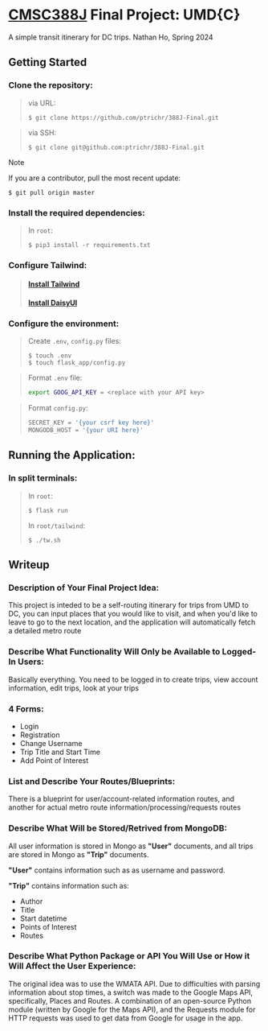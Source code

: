 # [CMSC388J](https://aspear.cs.umd.edu/388j) Final Project: UMD{C}

A simple transit itinerary for DC trips. Nathan Ho, Spring 2024

## Getting Started

### Clone the repository:

> via URL:
> ```console
> $ git clone https://github.com/ptrichr/388J-Final.git
> ```

> via SSH:
> ```console
> $ git clone git@github.com:ptrichr/388J-Final.git
> ```

> [!NOTE]
> If you are a contributor, pull the most recent update:
> ```console
> $ git pull origin master
> ```

### Install the required dependencies:

> In `root`:
> ```console
> $ pip3 install -r requirements.txt
> ```

### Configure Tailwind:

> #### [Install Tailwind](https://tailwindcss.com/docs/installation)
> #### [Install DaisyUI](https://daisyui.com/docs/install/)

### Configure the environment:

> Create `.env`, `config.py` files:
> ```console
> $ touch .env
> $ touch flask_app/config.py
> ```

> Format `.env` file:
> ```bash
> export GOOG_API_KEY = <replace with your API key>
> ```

> Format `config.py`:
> ```python
> SECRET_KEY = '{your csrf key here}'
> MONGODB_HOST = '{your URI here}'
> ```

## Running the Application:

### In split terminals:

> In `root`:
> ```console
> $ flask run
> ```
> In `root/tailwind`:
> ```console
> $ ./tw.sh
> ```

## Writeup

### Description of Your Final Project Idea:

This project is inteded to be a self-routing itinerary for trips from UMD to DC, you can input places that you would like to visit, and when you'd like to leave to go to the next location, and the application will automatically fetch a detailed metro route

### Describe What Functionality Will Only be Available to Logged-In Users:

Basically everything. You need to be logged in to create trips, view account information, edit trips, look at your trips

### 4 Forms:

- Login
- Registration
- Change Username
- Trip Title and Start Time
- Add Point of Interest

### List and Describe Your Routes/Blueprints:

There is a blueprint for user/account-related information routes, and another for actual metro route information/processing/requests routes

### Describe What Will be Stored/Retrived from MongoDB:

All user information is stored in Mongo as **"User"** documents, and all trips are stored in Mongo as **"Trip"** documents. 

**"User"** contains information such as as username and password.

**"Trip"** contains information such as:
- Author
- Title
- Start datetime
- Points of Interest
- Routes

### Describe What Python Package or API You Will Use or How it Will Affect the User Experience:

The original idea was to use the WMATA API. Due to difficulties with parsing information about stop times, a switch was made to the Google Maps API, specifically, Places and Routes. A combination of an open-source Python module (written by Google for the Maps API), and the Requests module for HTTP requests was used to get data from Google for usage in the app.
